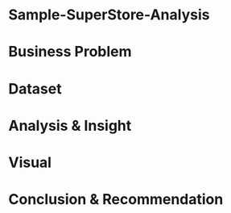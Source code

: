 # Sample-SuperStore-Analysis
# Business Problem
# Dataset
# Analysis & Insight
# Visual
# Conclusion & Recommendation
